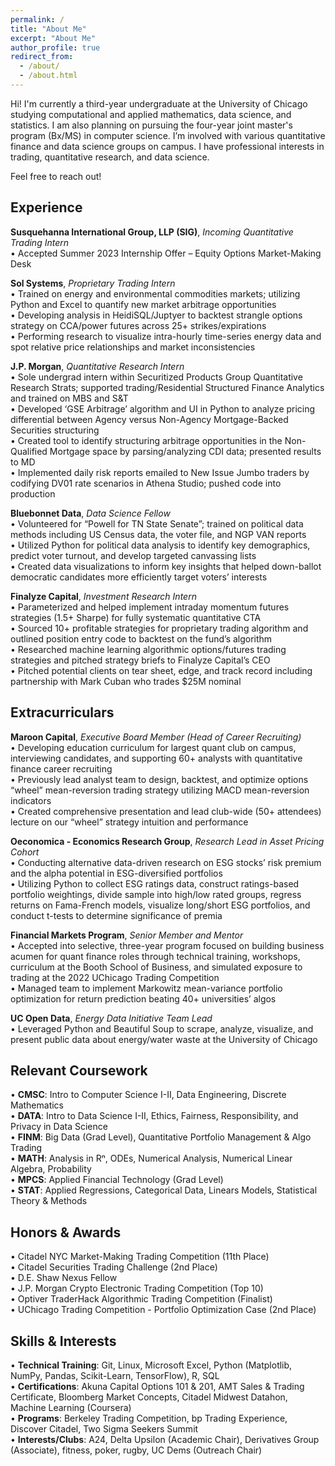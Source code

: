 ```yaml
---
permalink: /
title: "About Me"
excerpt: "About Me"
author_profile: true
redirect_from: 
  - /about/
  - /about.html
---
```


Hi! I'm currently a third-year undergraduate at the University of Chicago studying computational and applied mathematics, data science, and statistics. I am also planning on pursuing the four-year joint master's program (Bx/MS) in computer science. I’m involved with various quantitative finance and data science groups on campus. I have professional interests in trading, quantitative research, and data science.

Feel free to reach out!

Experience
------

**Susquehanna International Group, LLP (SIG)**, *Incoming Quantitative Trading Intern* <br />
• Accepted Summer 2023 Internship Offer – Equity Options Market-Making Desk

**Sol Systems**, *Proprietary Trading Intern* <br />
• Trained on energy and environmental commodities markets; utilizing Python and Excel to quantify new market arbitrage opportunities<br>
• Developing analysis in HeidiSQL/Juptyer to backtest strangle options strategy on CCA/power futures across 25+ strikes/expirations<br>
• Performing research to visualize intra-hourly time-series energy data and spot relative price relationships and market inconsistencies

**J.P. Morgan**, *Quantitative Research Intern* <br />
• Sole undergrad intern within Securitized Products Group Quantitative Research Strats; supported trading/Residential Structured Finance Analytics and trained on MBS and S&T<br>
• Developed ‘GSE Arbitrage’ algorithm and UI in Python to analyze pricing differential between Agency versus Non-Agency Mortgage-Backed Securities structuring<br>
• Created tool to identify structuring arbitrage opportunities in the Non-Qualified Mortgage space by parsing/analyzing CDI data; presented results to MD<br>
• Implemented daily risk reports emailed to New Issue Jumbo traders by codifying DV01 rate scenarios in Athena Studio; pushed code into production

**Bluebonnet Data**, *Data Science Fellow* <br />
• Volunteered for “Powell for TN State Senate”; trained on political data methods including US Census data, the voter file, and NGP VAN reports<br>
• Utilized Python for political data analysis to identify key demographics, predict voter turnout, and develop targeted canvassing lists<br>
• Created data visualizations to inform key insights that helped down-ballot democratic candidates more efficiently target voters’ interests

**Finalyze Capital**, *Investment Research Intern* <br />
• Parameterized and helped implement intraday momentum futures strategies (1.5+ Sharpe) for fully systematic quantitative CTA<br>
• Sourced 10+ profitable strategies for proprietary trading algorithm and outlined position entry code to backtest on the fund’s algorithm<br>
• Researched machine learning algorithmic options/futures trading strategies and pitched strategy briefs to Finalyze Capital’s CEO<br>
• Pitched potential clients on tear sheet, edge, and track record including partnership with Mark Cuban who trades $25M nominal

Extracurriculars
------

**Maroon Capital**, *Executive Board Member (Head of Career Recruiting)*<br />
• Developing education curriculum for largest quant club on campus, interviewing candidates, and supporting 60+ analysts with quantitative finance career recruiting<br>
• Previously lead analyst team to design, backtest, and optimize options “wheel” mean-reversion trading strategy utilizing MACD mean-reversion indicators<br>
• Created comprehensive presentation and lead club-wide (50+ attendees) lecture on our “wheel” strategy intuition and performance 

**Oeconomica - Economics Research Group**, *Research Lead in Asset Pricing Cohort*<br />
• Conducting alternative data-driven research on ESG stocks’ risk premium and the alpha potential in ESG-diversified portfolios<br>
• Utilizing Python to collect ESG ratings data, construct ratings-based portfolio weightings, divide sample into high/low rated groups, regress returns on Fama-French models, visualize long/short ESG portfolios, and conduct t-tests to determine significance of premia

**Financial Markets Program**, *Senior Member and Mentor*<br />
• Accepted into selective, three-year program focused on building business acumen for quant finance roles through technical training, workshops, curriculum at the Booth School of Business, and simulated exposure to trading at the 2022 UChicago Trading Competition<br>
• Managed team to implement Markowitz mean-variance portfolio optimization for return prediction beating 40+ universities’ algos

**UC Open Data**, *Energy Data Initiative Team Lead* <br />
• Leveraged Python and Beautiful Soup to scrape, analyze, visualize, and present public data about energy/water waste at the University of Chicago

Relevant Coursework
------

• **CMSC**: Intro to Computer Science I-II, Data Engineering, Discrete Mathematics<br>
• **DATA**: Intro to Data Science I-II, Ethics, Fairness, Responsibility, and Privacy in Data Science<br>
• **FINM**: Big Data (Grad Level), Quantitative Portfolio Management & Algo Trading<br>
• **MATH**: Analysis in Rⁿ, ODEs, Numerical Analysis, Numerical Linear Algebra, Probability<br>
• **MPCS**: Applied Financial Technology (Grad Level)<br>
• **STAT**: Applied Regressions, Categorical Data, Linears Models, Statistical Theory & Methods

Honors & Awards
------

• Citadel NYC Market-Making Trading Competition (11th Place)<br>
• Citadel Securities Trading Challenge (2nd Place)<br>
• D.E. Shaw Nexus Fellow<br> 
• J.P. Morgan Crypto Electronic Trading Competition (Top 10)<br>
• Optiver TraderHack Algorithmic Trading Competition (Finalist)<br>
• UChicago Trading Competition - Portfolio Optimization Case (2nd Place)

Skills & Interests
------
• **Technical Training**: Git, Linux, Microsoft Excel, Python (Matplotlib, NumPy, Pandas, Scikit-Learn, TensorFlow), R, SQL<br>
• **Certifications**: Akuna Capital Options 101 & 201, AMT Sales & Trading Certificate, Bloomberg Market Concepts, Citadel Midwest Datahon, Machine Learning (Coursera)<br>
• **Programs**: Berkeley Trading Competition, bp Trading Experience, Discover Citadel, Two Sigma Seekers Summit<br>
• **Interests/Clubs**: A24, Delta Upsilon (Academic Chair), Derivatives Group (Associate), fitness, poker, rugby, UC Dems (Outreach Chair)
